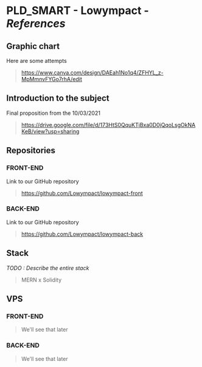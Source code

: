 # PLD_SMART - **Lowympact** - *References*
## Graphic chart

Here are some attempts

> https://www.canva.com/design/DAEah1No1q4/ZFHYL_z-MpMmnvFYGo7rhA/edit

## Introduction to the subject

Final proposition from the 10/03/2021

> https://drive.google.com/file/d/173HtS0QquKTjBxa0D0jQqoLsgOkNAKeB/view?usp=sharing

## Repositories

### FRONT-END

Link to our GitHub repository

> https://github.com/Lowympact/lowympact-front

### BACK-END

Link to our GitHub repository

> https://github.com/Lowympact/lowympact-back

## Stack

*TODO : Describe the entire stack*

> MERN x Solidity

## VPS

### FRONT-END

> We'll see that later

### BACK-END

> We'll see that later
